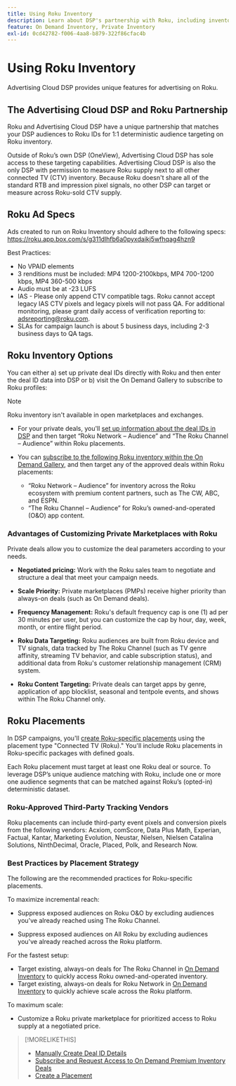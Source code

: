 ```yaml
---
title: Using Roku Inventory
description: Learn about DSP's partnership with Roku, including inventory options, approved third-party tracking vendors, and best practices for Roku-specific placements. 
feature: On Demand Inventory, Private Inventory
exl-id: 0cd42782-f006-4aa8-b879-322f86cfac4b
---
```

# Using Roku Inventory

Advertising Cloud DSP provides unique features for advertising on Roku.

## The Advertising Cloud DSP and Roku Partnership

Roku and Advertising Cloud DSP have a unique partnership that matches your DSP audiences to Roku IDs for 1:1 deterministic audience targeting on Roku inventory.

Outside of Roku’s own DSP (OneView), Advertising Cloud DSP has sole access to these targeting capabilities. Advertising Cloud DSP is also the only DSP with permission to measure Roku supply next to all other connected TV (CTV) inventory. Because Roku doesn't share all of the standard RTB and impression pixel signals, no other DSP can target or measure across Roku-sold CTV supply.

## Roku Ad Specs

Ads created to run on Roku Inventory should adhere to the following specs: https://roku.app.box.com/s/g311dlhfb6a0pyxdaikj5wfhqag4hzn9

Best Practices:
* No VPAID elements
* 3 renditions must be included: MP4 1200-2100kbps, MP4 700-1200 kbps, MP4 360-500 kbps
* Audio must be at -23 LUFS
* IAS - Please only append CTV compatible tags. Roku cannot accept legacy IAS CTV pixels and legacy pixels will not pass QA. For additional monitoring, please grant daily access of verification reporting to: adsreporting@roku.com.
* SLAs for campaign launch is about 5 business days, including 2-3 business days to QA tags.

## Roku Inventory Options

You can either a) set up private deal IDs directly with Roku and then enter the deal ID data into DSP or b) visit the On Demand Gallery to subscribe to Roku profiles:

>[!NOTE]
>
>Roku inventory isn't available in open marketplaces and exchanges.

* For your private deals, you'll [set up information about the deal IDs in DSP](/help/dsp/inventory/deal-id-create.md) and then target “Roku Network – Audience” and “The Roku Channel – Audience” within Roku placements.<!-- Or do you target the deal ID?? I see those strings for Roku On Demand inventory. Clarify if all Roku private deals will show up as one or the other of these in Roku Private inventory in Roku placement settings. -->

* You can [subscribe to the following Roku inventory within the On Demand Gallery](/help/dsp/inventory/on-demand-inventory-subscribe.md), and then target any of the approved deals within Roku placements:

    * “Roku Network – Audience” for inventory across the Roku ecosystem with premium content partners, such as The CW, ABC, and ESPN.
    * “The Roku Channel – Audience” for Roku’s owned-and-operated (O&O) app content.

### Advantages of Customizing Private Marketplaces with Roku

Private deals allow you to customize the deal parameters according to your needs.

* **Negotiated pricing:** Work with the Roku sales team to negotiate and structure a deal that meet your campaign needs.

* **Scale Priority:** Private marketplaces (PMPs) receive higher priority than always-on deals (such as On Demand deals).

* **Frequency Management:** Roku's default frequency cap is one (1) ad per 30 minutes per user, but you can customize the cap by hour, day, week, month, or entire flight period.<!-- Within the DSP placement settings? NO - you negotiate this with Roku, but Christine to confirm with Amanda whether you should be able to edit this in placement. -->

* **Roku Data Targeting:** Roku audiences are built from Roku device and TV signals, data tracked by The Roku Channel (such as TV genre affinity, streaming TV behavior, and cable subscription status), and additional data from Roku's customer relationship management (CRM) system.

* **Roku Content Targeting:** Private deals can target apps by genre, application of app blocklist, seasonal and tentpole events, and shows within The Roku Channel only.

## Roku Placements

In DSP campaigns, you'll [create Roku-specific placements](/help/dsp/campaign-management/placements/placement-create.md) using the placement type "Connected TV (Roku)." You'll include Roku placements in Roku-specific packages with defined goals.

Each Roku placement must target at least one Roku deal or source. To leverage DSP’s unique audience matching with Roku, include one or more one audience segments that can be matched against Roku’s (opted-in) deterministic dataset.

### Roku-Approved Third-Party Tracking Vendors

Roku placements can include third-party event pixels and conversion pixels from the following vendors:  Acxiom, comScore, Data Plus Math, Experian, Factual, Kantar, Marketing Evolution, Neustar, Nielsen, Nielsen Catalina Solutions, NinthDecimal, Oracle, Placed, Polk, and Research Now.

### Best Practices by Placement Strategy

 The following are the recommended practices for Roku-specific placements.

To maximize incremental reach:

* Suppress exposed audiences on Roku O&O by excluding audiences you've already reached using The Roku Channel.

* Suppress exposed audiences on All Roku by excluding audiences you've already reached across the Roku platform.

For the fastest setup:

* Target existing, always-on deals for The Roku Channel in [On Demand Inventory](/help/dsp/inventory/on-demand-inventory-subscribe.md) to quickly access Roku owned-and-operated inventory.
* Target existing, always-on deals for Roku Network in [On Demand Inventory](/help/dsp/inventory/on-demand-inventory-subscribe.md) to quickly achieve scale across the Roku platform.

To maximum scale:

* Customize a Roku private marketplace for prioritized access to Roku supply at a negotiated price.

>[!MORELIKETHIS]
>
>* [Manually Create Deal ID Details](/help/dsp/inventory/deal-id-create.md)
> * [Subscribe and Request Access to On Demand Premium Inventory Deals](/help/dsp/inventory/on-demand-inventory-subscribe.md)
>* [Create a Placement](/help/dsp/campaign-management/placements/placement-create.md)
